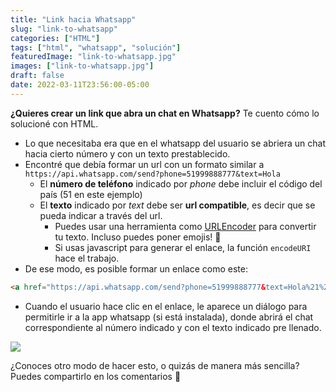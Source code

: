 ```yaml
---
title: "Link hacia Whatsapp"
slug: "link-to-whatsapp"
categories: ["HTML"]
tags: ["html", "whatsapp", "solución"]
featuredImage: "link-to-whatsapp.jpg"
images: ["link-to-whatsapp.jpg"]
draft: false
date: 2022-03-11T23:56:00-05:00
---
```


**¿Quieres crear un link que abra un chat en Whatsapp?** Te cuento cómo lo solucioné con HTML.

<!--more-->

- Lo que necesitaba era que en el whatsapp del usuario se abriera un chat hacia cierto número y con un texto prestablecido.
- Encontré que debía formar un url con un formato similar a `https://api.whatsapp.com/send?phone=51999888777&text=Hola`
  - El **número de teléfono** indicado por *phone* debe incluir el código del país (51 en este ejemplo)
  - El **texto** indicado por *text* debe ser **url compatible**, es decir que se pueda indicar a través del url.
    - Puedes usar una herramienta como [URLEncoder](https://www.urlencoder.org/) para convertir tu texto. Incluso puedes poner emojis! 🙂
    - Si usas javascript para generar el enlace, la función `encodeURI` hace el trabajo.
- De ese modo, es posible formar un enlace como este:

```html
<a href="https://api.whatsapp.com/send?phone=51999888777&text=Hola%21%20%F0%9F%91%8D%F0%9F%99%82">Saludar por Whatsapp</a>
```

- Cuando el usuario hace clic en el enlace, le aparece un diálogo para permitirle ir a la app whatsapp (si está instalada), donde abrirá el chat correspondiente al número indicado y con el texto indicado pre llenado.

![](screenshot-whatsapp-hola.png)

¿Conoces otro modo de hacer esto, o quizás de manera más sencilla? Puedes compartirlo en los comentarios 🙏